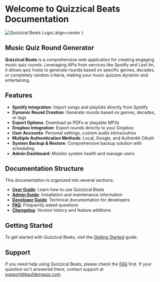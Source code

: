 # Welcome to Quizzical Beats Documentation

![Quizzical Beats Logo](static/img/logo.png){ align=center }

## Music Quiz Round Generator

**Quizzical Beats** is a comprehensive web application for creating engaging music quiz rounds. Leveraging APIs from services like Spotify and Last.fm, it allows quiz hosts to generate rounds based on specific genres, decades, or completely random criteria, making your music quizzes dynamic and entertaining.

## Features

- **Spotify Integration**: Import songs and playlists directly from Spotify
- **Dynamic Round Creation**: Generate rounds based on genres, decades, or tags
- **Export Options**: Download as PDFs or playable MP3s
- **Dropbox Integration**: Export rounds directly to your Dropbox
- **User Accounts**: Personal settings, custom audio intros/outros
- **Multiple Authentication Methods**: Local, Google, and Authentik OAuth
- **System Backup & Restore**: Comprehensive backup solution with scheduling
- **Admin Dashboard**: Monitor system health and manage users

## Documentation Structure

This documentation is organized into several sections:

- **[User Guide](user-guide/getting-started.md)**: Learn how to use Quizzical Beats
- **[Admin Guide](admin-guide/installation.md)**: Installation and maintenance information
- **[Developer Guide](developer-guide/architecture.md)**: Technical documentation for developers
- **[FAQ](faq.md)**: Frequently asked questions
- **[Changelog](changelog.md)**: Version history and feature additions

## Getting Started

To get started with Quizzical Beats, visit the [Getting Started](user-guide/getting-started.md) guide.

## Support

If you need help using Quizzical Beats, please check the [FAQ](faq.md) first. If your question isn't answered there, contact support at [support@kaufdeinquiz.com](mailto:support@kaufdeinquiz.com).